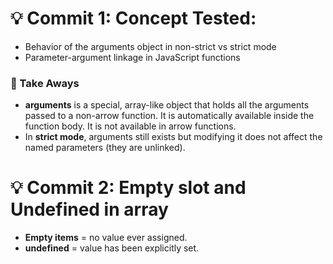 # 💡 Commit 1: Concept Tested:

- Behavior of the arguments object in non-strict vs strict mode
- Parameter-argument linkage in JavaScript functions

### 🧐 Take Aways

- **arguments** is a special, array-like object that holds all the arguments passed to a non-arrow function. It is automatically available inside the function body. It is not available in arrow functions.
- In **strict mode**, arguments still exists but modifying it does not affect the named parameters (they are unlinked).

# 💡 Commit 2: Empty slot and Undefined in array

- **Empty items** = no value ever assigned.
- **undefined** = value has been explicitly set.
